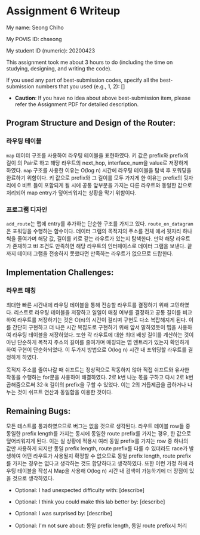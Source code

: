 Assignment 6 Writeup
=============

My name: Seong Chiho

My POVIS ID: chseong

My student ID (numeric): 20200423

This assignment took me about 3 hours to do (including the time on studying, designing, and writing the code).

If you used any part of best-submission codes, specify all the best-submission numbers that you used (e.g., 1, 2): []

- **Caution**: If you have no idea about above best-submission item, please refer the Assignment PDF for detailed description.

## Program Structure and Design of the Router:
### 라우팅 테이블
`map` 데이터 구조를 사용하여 라우팅 테이블을 표현하였다. 키 값은 prefix와 prefix의 길이
의 Pair로 하고 해당 라우트의 next_hop, interface_num을 value로 저장하게 하였다.
`map` 구조를 사용한 이유는 O(log n) 시간에 라우팅 테이블을 탐색 후 포워딩을 완료하기 
위함이다. 키 값으로 prefix와 그 길이를 모두 가지게 한 이유는 prefix의 뒷자리에 0 비트
들이 포함되게 될 시에 공통 앞부분을 가지는 다른 라우트와 동일한 값으로 처리되어 map 
entry가 덮어씌워지는 상황을 막기 위함이다.

### 프로그램 디자인
`add_route`는 맵에 entry를 추가하는 단순한 구조를 가지고 있다.
`route_on_datagram`은 포워딩을 수행하는 함수이다. 데이터 그램의 목적지의 주소를 전체
에서 뒷자리 하나씩을 줄여가며 해당 값, 길이를 키로 같는 라우트가 있는지 탐색한다.
만약 해당 라우트가 존재하고 ttl 조건도 만족하면 해당 라우트의 인터페이스로 데이터 그램을
보낸다. 끝까지 데이터 그램을 전송하지 못했다면 만족하는 라우트가 없으므로 드랍한다.

## Implementation Challenges:
### 라우트 매칭
최대한 빠른 시간내에 라우팅 테이블을 통해 전송할 라우트를 결정하기 위해 고민하였다.
리스트로 라우팅 테이블을 저장하고 일일이 매칭 여부를 결정하고 공통 길이를 비교하여 
라우트를 저장하기는 것은 O(n)의 시간이 걸리며 구현도 다소 복잡해지게 된다.
이를 간단히 구현하고 더 나은 시간 복잡도로 구현하기 위해 앞서 말하였듯이 맵을 사용하여
라우팅 테이블을 저장하였다. 또한 각 라우트에 대한 최대 배칭 길이를 계산하는 것이 아닌 
단순하게 목적지 주소의 길이를 줄여가며 매칭되는 맵 엔트리가 있는지 확인하게 하여 구현이
단순화되었다. 이 두가지 방법으로 O(log n) 시간 내 포워딩할 라우트를 결정하게 하였다.

목적지 주소를 줄여나갈 때 쉬프트는 정상적으로 작동하지 않아 직접 쉬프트와 유사한 작동을
수행하는 for문을 사용하여 해결하였다. 2로 k번 나눈 몫을 구하고 다시 2로 k번 곱해줌으로써
32-k 길이의 prefix을 구할 수 있었다. 이는 2의 거듭제곱을 곱하거나 나누는 것이 쉬프트
연산과 동일함을 이용한 것이다.

## Remaining Bugs:
모든 테스트를 통과하였으므로 버그는 없을 것으로 생각된다.
라우트 테이블 row들 중 동일한 prefix length를 가지는 동시에 동일한 route prefix를 
가지는 경우, 한 값으로 덮어씌워지게 된다. 이는 실 상황에 적용시 여러 동일 prefix를 가지는
row 중 하나의 값만 사용하게 되지만 동일 prefix length, route prefix를 다룰 수 있더라도
race가 발생하여 어떤 라우트가 사용될지 확정할 수 없으므로 동일 prefix length, route 
prefix를 가지는 경우는 없다고 생각하는 것도 합당하다고 생각하였다. 또한 이런 가정 하에
라우팅 테이블을 작성시 Map을 사용해 O(log n) 시간 내 검색이 가능하기에 더 장점이
있을 것으로 생각하였다.

- Optional: I had unexpected difficulty with: [describe]

- Optional: I think you could make this lab better by: [describe]

- Optional: I was surprised by: [describe]

- Optional: I'm not sure about: 동일 prefix length, 동일 route prefix시 처리
